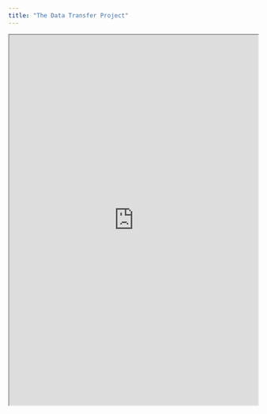 ```yaml
---
title: "The Data Transfer Project"
---
```



<iframe height="750" width="100%" src="https://ewelton.github.io/ktest/wiki.html#The%20Data%20Transfer%20Project"></iframe>
